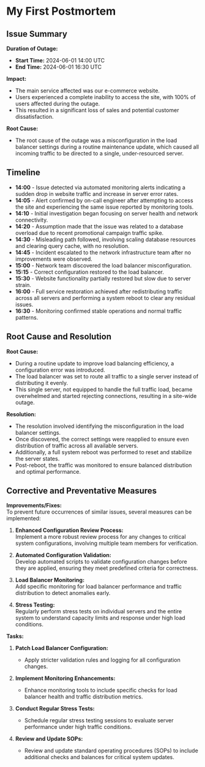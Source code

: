 
# My First Postmortem

## Issue Summary

**Duration of Outage:**  
- **Start Time:** 2024-06-01 14:00 UTC  
- **End Time:** 2024-06-01 16:30 UTC  

**Impact:**  
- The main service affected was our e-commerce website. 
- Users experienced a complete inability to access the site, with 100% of users affected during the outage.
- This resulted in a significant loss of sales and potential customer dissatisfaction.

**Root Cause:**  
- The root cause of the outage was a misconfiguration in the load balancer settings during a routine maintenance update, which caused all incoming traffic to be directed to a single, under-resourced server.

## Timeline

- **14:00** - Issue detected via automated monitoring alerts indicating a sudden drop in website traffic and increase in server error rates.
- **14:05** - Alert confirmed by on-call engineer after attempting to access the site and experiencing the same issue reported by monitoring tools.
- **14:10** - Initial investigation began focusing on server health and network connectivity.
- **14:20** - Assumption made that the issue was related to a database overload due to recent promotional campaign traffic spike.
- **14:30** - Misleading path followed, involving scaling database resources and clearing query cache, with no resolution.
- **14:45** - Incident escalated to the network infrastructure team after no improvements were observed.
- **15:00** - Network team discovered the load balancer misconfiguration.
- **15:15** - Correct configuration restored to the load balancer.
- **15:30** - Website functionality partially restored but slow due to server strain.
- **16:00** - Full service restoration achieved after redistributing traffic across all servers and performing a system reboot to clear any residual issues.
- **16:30** - Monitoring confirmed stable operations and normal traffic patterns.

## Root Cause and Resolution

**Root Cause:**  
- During a routine update to improve load balancing efficiency, a configuration error was introduced. 
- The load balancer was set to route all traffic to a single server instead of distributing it evenly. 
- This single server, not equipped to handle the full traffic load, became overwhelmed and started rejecting connections, resulting in a site-wide outage.

**Resolution:**  
- The resolution involved identifying the misconfiguration in the load balancer settings. 
- Once discovered, the correct settings were reapplied to ensure even distribution of traffic across all available servers. 
- Additionally, a full system reboot was performed to reset and stabilize the server states. 
- Post-reboot, the traffic was monitored to ensure balanced distribution and optimal performance.

## Corrective and Preventative Measures

**Improvements/Fixes:**  
To prevent future occurrences of similar issues, several measures can be implemented:

1. **Enhanced Configuration Review Process:**  
   Implement a more robust review process for any changes to critical system configurations, involving multiple team members for verification.

2. **Automated Configuration Validation:**  
   Develop automated scripts to validate configuration changes before they are applied, ensuring they meet predefined criteria for correctness.

3. **Load Balancer Monitoring:**  
   Add specific monitoring for load balancer performance and traffic distribution to detect anomalies early.

4. **Stress Testing:**  
   Regularly perform stress tests on individual servers and the entire system to understand capacity limits and response under high load conditions.

**Tasks:**

1. **Patch Load Balancer Configuration:**
   - Apply stricter validation rules and logging for all configuration changes.
   
2. **Implement Monitoring Enhancements:**
   - Enhance monitoring tools to include specific checks for load balancer health and traffic distribution metrics.
   
3. **Conduct Regular Stress Tests:**
   - Schedule regular stress testing sessions to evaluate server performance under high traffic conditions.
   
4. **Review and Update SOPs:**
   - Review and update standard operating procedures (SOPs) to include additional checks and balances for critical system updates.

